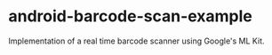 # android-barcode-scan-example
Implementation of a real time barcode scanner using Google's ML Kit.

